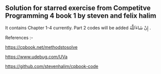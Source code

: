 ## Solution for starred exercise from Competitve Programming 4 book 1 by steven and felix halim

It contains Chapter 1-4 currently. Part 2 codes will be added إِنْ شَاءَٱللَّٰهُ .

References :- 

https://cpbook.net/methodstosolve

https://www.udebug.com/UVa

https://github.com/stevenhalim/cpbook-code
